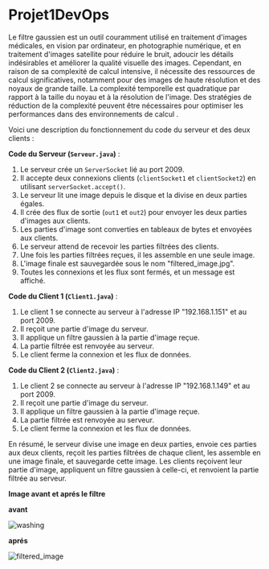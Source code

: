 # Projet1DevOps
Le filtre gaussien est un outil couramment utilisé en traitement d'images médicales, en vision par ordinateur, en photographie numérique, et en traitement d'images satellite pour réduire le bruit, adoucir les détails indésirables et améliorer la qualité visuelle des images. Cependant, en raison de sa complexité de calcul intensive, il nécessite des ressources de calcul significatives, notamment pour des images de haute résolution et des noyaux de grande taille. La complexité temporelle est quadratique par rapport à la taille du noyau et à la résolution de l'image. Des stratégies de réduction de la complexité peuvent être nécessaires pour optimiser les performances dans des environnements de calcul .

Voici une description du fonctionnement du code du serveur et des deux clients :

**Code du Serveur (`Serveur.java`)** :
1. Le serveur crée un `ServerSocket` lié au port 2009.
2. Il accepte deux connexions clients (`clientSocket1` et `clientSocket2`) en utilisant `serverSocket.accept()`.
3. Le serveur lit une image depuis le disque et la divise en deux parties égales.
4. Il crée des flux de sortie (`out1` et `out2`) pour envoyer les deux parties d'images aux clients.
5. Les parties d'image sont converties en tableaux de bytes et envoyées aux clients.
6. Le serveur attend de recevoir les parties filtrées des clients.
7. Une fois les parties filtrées reçues, il les assemble en une seule image.
8. L'image finale est sauvegardée sous le nom "filtered_image.jpg".
9. Toutes les connexions et les flux sont fermés, et un message est affiché.

**Code du Client 1 (`Client1.java`)** :
1. Le client 1 se connecte au serveur à l'adresse IP "192.168.1.151" et au port 2009.
2. Il reçoit une partie d'image du serveur.
3. Il applique un filtre gaussien à la partie d'image reçue.
4. La partie filtrée est renvoyée au serveur.
5. Le client ferme la connexion et les flux de données.

**Code du Client 2 (`Client2.java`)** :
1. Le client 2 se connecte au serveur à l'adresse IP "192.168.1.149" et au port 2009.
2. Il reçoit une partie d'image du serveur.
3. Il applique un filtre gaussien à la partie d'image reçue.
4. La partie filtrée est renvoyée au serveur.
5. Le client ferme la connexion et les flux de données.

En résumé, le serveur divise une image en deux parties, envoie ces parties aux deux clients, reçoit les parties filtrées de chaque client, les assemble en une image finale, et sauvegarde cette image. Les clients reçoivent leur partie d'image, appliquent un filtre gaussien à celle-ci, et renvoient la partie filtrée au serveur.


**Image avant et aprés le filtre**

**avant**

![washing](https://github.com/Bouchnak-Maher/Projet1DevOps/assets/94197705/6a91ec82-290e-4afb-b96c-69394e439dc9)


**aprés**


![filtered_image](https://github.com/Bouchnak-Maher/Projet1DevOps/assets/94197705/a4d066f6-a0ec-4528-a439-390a50126411)

